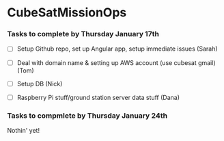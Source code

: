 # CubeSatMissionOps

### Tasks to complete by Thursday January 17th
- [ ] Setup Github repo, set up Angular app, setup immediate issues (Sarah)

- [ ] Deal with domain name & setting up AWS account (use cubesat gmail) (Tom)

- [ ] Setup DB (Nick)

- [ ] Raspberry Pi stuff/ground station server data stuff (Dana)

### Tasks to compmlete by Thursday January 24th
Nothin' yet!

